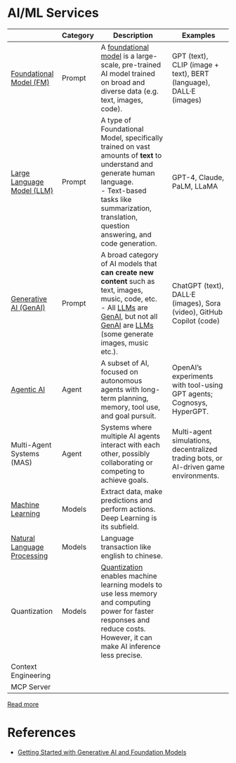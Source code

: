 # AI/ML Services

|                                                          | Category | Description                                                                                                                                                                                                                                                                                                                | Examples                                                                             |
|----------------------------------------------------------|----------|----------------------------------------------------------------------------------------------------------------------------------------------------------------------------------------------------------------------------------------------------------------------------------------------------------------------------|--------------------------------------------------------------------------------------|
| [Foundational Model (FM)](Foundational-Models/Readme.md) | Prompt   | A [foundational model](Foundational-Models/Readme.md) is a large-scale, pre-trained AI model trained on broad and diverse data (e.g. text, images, code).                                                                                                                                                                  | GPT (text), CLIP (image + text), BERT (language), DALL·E (images)                    |
| [Large Language Model (LLM)](Foundational-Models/LLM.md) | Prompt   | A type of Foundational Model, specifically trained on vast amounts of **text** to understand and generate human language.<br/>- Text-based tasks like summarization, translation, question answering, and code generation.                                                                                                 | GPT-4, Claude, PaLM, LLaMA                                                           |
| [Generative AI (GenAI)](Generative-AI/Readme.md)         | Prompt   | A broad category of AI models that **can create new content** such as text, images, music, code, etc.<br/>- All [LLMs](Foundational-Models/LLM.md) are [GenAI](Foundational-Models/GenAI.md), but not all [GenAI](Foundational-Models/GenAI.md) are [LLMs](Foundational-Models/LLM.md) (some generate images, music etc.). | ChatGPT (text), DALL·E (images), Sora (video), GitHub Copilot (code)                 |
| [Agentic AI](Agent-Engineering/Readme.md)                | Agent    | A subset of AI, focused on autonomous agents with long-term planning, memory, tool use, and goal pursuit.                                                                                                                                                                                                                  | OpenAI’s experiments with tool-using GPT agents; Cognosys, HyperGPT.                 |
| Multi-Agent Systems (MAS)                                | Agent    | Systems where multiple AI agents interact with each other, possibly collaborating or competing to achieve goals.                                                                                                                                                                                                           | Multi-agent simulations, decentralized trading bots, or AI-driven game environments. |
| [Machine Learning](MachineLearning.md)                   | Models   | Extract data, make predictions and perform actions.<br/> Deep Learning is its subfield.                                                                                                                                                                                                                                    |                                                                                      |
| [Natural Language Processing]()                          | Models   | Language transaction like english to chinese.                                                                                                                                                                                                                                                                              |                                                                                      |
| Quantization                                             | Models   | [Quantization](https://www.cloudflare.com/en-gb/learning/ai/what-is-quantization/) enables machine learning models to use less memory and computing power for faster responses and reduce costs. However, it can make AI inference less precise.                                                                           |                                                                                      |
| Context Engineering                                      |          |                                                                                                                                                                                                                                                                                                                            |                                                                                      |
| MCP Server                                               |          |                                                                                                                                                                                                                                                                                                                            |                                                                                      |

[Read more](https://www.youtube.com/watch?v=2p5OHDxR2l8)

# References
- [Getting Started with Generative AI and Foundation Models](https://d1.awsstatic.com/products/generative-ai/getting-started-with-generative-ai-and-foundation-models.pdf)
